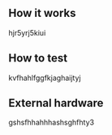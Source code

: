<!---

This file is used to generate your project datasheet. Please fill in the information below and delete any unused
sections.

You can also include images in this folder and reference them in the markdown. Each image must be less than
512 kb in size, and the combined size of all images must be less than 1 MB.
-->

## How it works

hjr5yrj5kiui

## How to test

kvfhahlfggfkjaghaijtyj

## External hardware

gshsfhhahhhashsghfhty3
